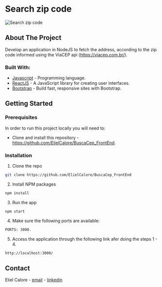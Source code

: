 # Search zip code

![Search zip code](/assets/images/print.png)

## About The Project

Develop an application in NodeJS to fetch the address, according to the zip code
informed using the ViaCEP api (https://viacep.com.br/).

### Built With:

- [Javascript](https://nodejs.org/en/) - Programming language.
- [ReactJS](https://pt-br.reactjs.org/) - A JavaScript library for creating user interfaces.
- [Bootstrap](https://nodejs.org/en/) - Build fast, responsive sites with Bootstrap.



<!-- GETTING STARTED -->

## Getting Started

<!-- PLACEHOLDER FOR PROJECT OVERVIEW -->

### Prerequisites

In order to run this project locally you will need to:

- Clone and install this repository - https://github.com/ElielCalore/BuscaCep_FrontEnd.

### Installation

1. Clone the repo

```sh
git clone https://github.com/ElielCalore/BuscaCep_FrontEnd
```

2. Install NPM packages

```sh
npm install
```

3. Run the app

```sh
npm start
```

4. Make sure the following ports are available:

```sh
PORTS: 3000.
```

5. Access the application through the following link afer doing the steps 1 - 4.

```sh
http://localhost:3000/
```

<!-- CONTACT -->

## Contact

Eliel Calore - [email](mailto:elieldscalore@gmail.com) - [linkedin](https://www.linkedin.com/in/elielcalore/) 
